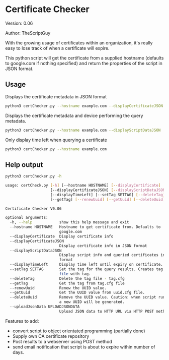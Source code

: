 # Certificate Checker

Version: 0.06

Author: TheScriptGuy

With the growing usage of certificates within an organization, it's really easy to lose track of when a certificate will expire.
 
This python script will get the certificate from a supplied hostname (defaults to google.com if nothing specified) and return the properties of the script in JSON format.

## Usage
Displays the certificate metadata in JSON format
```bash
python3 certChecker.py --hostname example.com --displayCertificateJSON
```

Displays the certificate metadata and device performing the query metadata.
```bash
python3 certChecker.py --hostname example.com --displayScriptDataJSON
```

Only display time left when querying a certificate
```bash
python3 certChecker.py --hostname example.com
```

## Help output
```bash
python3 certChecker.py -h

usage: certCheck.py [-h] [--hostname HOSTNAME] [--displayCertificate]
                    [--displayCertificateJSON] [--displayScriptDataJSON]
                    [--displayTimeLeft] [--setTag SETTAG] [--deleteTag]
                    [--getTag] [--renewUuid] [--getUuid] [--deleteUuid]

Certificate Checker V0.06

optional arguments:
  -h, --help            show this help message and exit
  --hostname HOSTNAME   Hostname to get certificate from. Defaults to
                        google.com
  --displayCertificate  Display certificate info
  --displayCertificateJSON
                        Display certificate info in JSON format
  --displayScriptDataJSON
                        Display script info and queried certificates in JSON
                        format
  --displayTimeLeft     Display time left until expiry on certificate.
  --setTag SETTAG       Set the tag for the query results. Creates tag.cfg
                        file with tag.
  --deleteTag           Delete the tag file - tag.cfg
  --getTag              Get the tag from tag.cfg file
  --renewUuid           Renew the UUID value.
  --getUuid             Get the UUID value from uuid.cfg file.
  --deleteUuid          Remove the UUID value. Caution: when script runs again
                        a new UUID will be generated.
  --uploadJsonData UPLOADJSONDATA
                        Upload JSON data to HTTP URL via HTTP POST method.
```



Features to add:
* convert script to object orientated programming (partially done)
* Supply own CA certificate repository
* Post results to a webserver using POST method
* send email notification that script is about to expire within <X> number of days.

